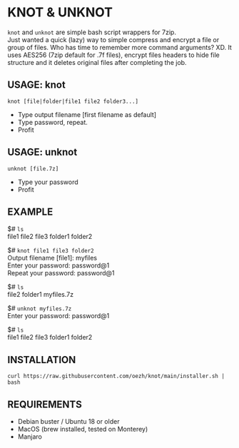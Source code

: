 # KNOT & UNKNOT
`knot` and `unknot` are simple bash script wrappers for 7zip.  
Just wanted a quick (lazy) way to simple compress and encrypt a file or group of files. Who has time to remember more command arguments? XD. 
It uses AES256 (7zip default for .7f files), encrypt files headers to hide file structure and it deletes original files after completing the job.  


## USAGE: knot
`knot [file|folder|file1 file2 folder3...]`
* Type output filename [first filename as default]
* Type password, repeat.
* Profit

## USAGE: unknot
`unknot [file.7z]`
* Type your password
* Profit

## EXAMPLE

$# `ls`  
file1 file2 file3 folder1 folder2

$# `knot file1 file3 folder2`  
Output filename [file1]: myfiles  
Enter your password: password@1  
Repeat your password: password@1  

$# `ls`  
file2 folder1 myfiles.7z  

$# `unknot myfiles.7z`  
Enter your password: password@1  
  
$# `ls`  
file1 file2 file3 folder1 folder2  
  
## INSTALLATION
`curl https://raw.githubusercontent.com/oezh/knot/main/installer.sh | bash`

## REQUIREMENTS
* Debian buster / Ubuntu 18 or older
* MacOS (brew installed, tested on Monterey)
* Manjaro 
